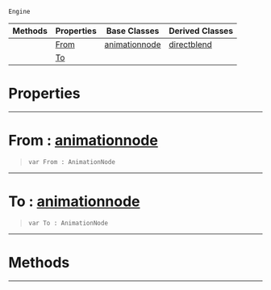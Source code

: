 `Engine`

|Methods|Properties|Base Classes|Derived Classes|
|---|---|---|---|
| |[ From](https://github.com/ZilchEngine/ZilchDocs/blob/master/code_reference/class_reference/dualblenddirectblend.markdown#from-zilch-engine-documen)|[animationnode](https://github.com/ZilchEngine/ZilchDocs/blob/master/code_reference/class_reference/animationnode.markdown)|[directblend](https://github.com/ZilchEngine/ZilchDocs/blob/master/code_reference/class_reference/directblend.markdown)|
| |[ To](https://github.com/ZilchEngine/ZilchDocs/blob/master/code_reference/class_reference/dualblenddirectblend.markdown#to-zilch-engine-documenta)| | |


 #  Properties


---  
 #  From : [animationnode](https://github.com/ZilchEngine/ZilchDocs/blob/master/code_reference/class_reference/animationnode.markdown)

> 
> ``` lang=cpp, name=Nada
> var From : AnimationNode


---  
 #  To : [animationnode](https://github.com/ZilchEngine/ZilchDocs/blob/master/code_reference/class_reference/animationnode.markdown)

> 
> ``` lang=cpp, name=Nada
> var To : AnimationNode


---  
 #  Methods


---  
 

 